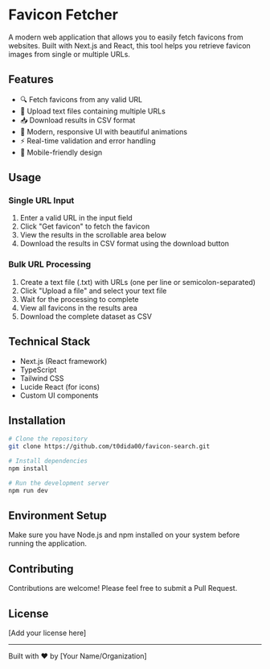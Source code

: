 # Favicon Fetcher

A modern web application that allows you to easily fetch favicons from websites. Built with Next.js and React, this tool helps you retrieve favicon images from single or multiple URLs.

## Features

- 🔍 Fetch favicons from any valid URL
- 📁 Upload text files containing multiple URLs
- 📥 Download results in CSV format
- 🎨 Modern, responsive UI with beautiful animations
- ⚡ Real-time validation and error handling
- 📱 Mobile-friendly design

## Usage

### Single URL Input
1. Enter a valid URL in the input field
2. Click "Get favicon" to fetch the favicon
3. View the results in the scrollable area below
4. Download the results in CSV format using the download button

### Bulk URL Processing
1. Create a text file (.txt) with URLs (one per line or semicolon-separated)
2. Click "Upload a file" and select your text file
3. Wait for the processing to complete
4. View all favicons in the results area
5. Download the complete dataset as CSV

## Technical Stack

- Next.js (React framework)
- TypeScript
- Tailwind CSS
- Lucide React (for icons)
- Custom UI components

## Installation

```bash
# Clone the repository
git clone https://github.com/t0dida00/favicon-search.git

# Install dependencies
npm install

# Run the development server
npm run dev
```

## Environment Setup

Make sure you have Node.js and npm installed on your system before running the application.

## Contributing

Contributions are welcome! Please feel free to submit a Pull Request.

## License

[Add your license here]

---

Built with ❤️ by [Your Name/Organization]
